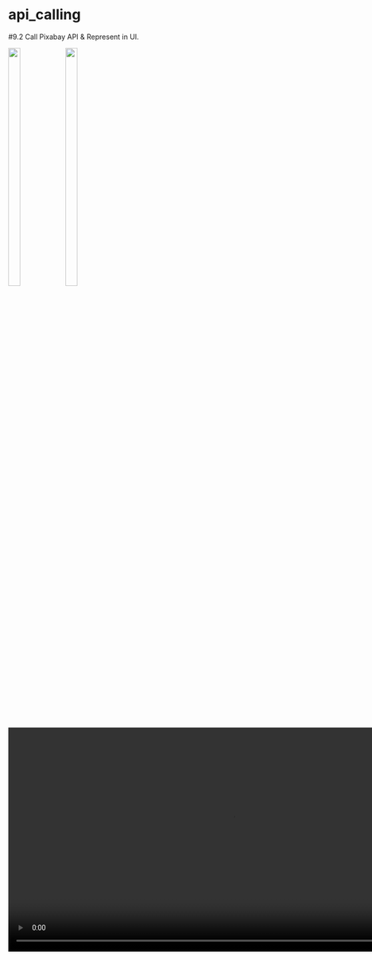 # api_calling
#9.2 Call Pixabay API & Represent in UI.
<div> 
  <img src = "https://github.com/user-attachments/assets/8f66f999-a64e-43a2-8e64-73fd92be0920"  height=35% width=22%  />
   <img src = "https://github.com/user-attachments/assets/5abcc530-271a-41e4-8691-c27e59429825"  height=35% width=22%  />


  <video height="450" src="https://github.com/user-attachments/assets/859f780d-b494-4b76-a5e6-0cf6766e12f1" />
</div>






